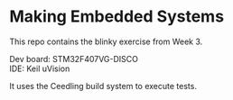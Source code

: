 # Making Embedded Systems

This repo contains the blinky exercise from Week 3.

Dev board: STM32F407VG-DISCO<br>
IDE: Keil uVision

It uses the Ceedling build system to execute tests.
